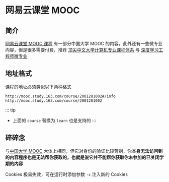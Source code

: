 # 网易云课堂 MOOC

## 简介

[网易云课堂 MOOC 课程](http://mooc.study.163.com/) 有一部分中国大学 MOOC 的内容，此外还有一些微专业内容，但是很多需要付费，推荐 [顶尖中文大学计算机专业课程体系](https://study.163.com/curricula/cs.htm) 与 [深度学习工程师微专业](https://mooc.study.163.com/smartSpec/detail/1001319001.htm)

## 地址格式

课程的地址必须类似以下两种格式

```
http://mooc.study.163.com/course/2001281002#/info
http://mooc.study.163.com/course/2001281002
```

::: tip

-  上面的 `course` 替换为 `learn` 也是支持的
   :::

## 碎碎念

与[中国大学 MOOC](./icourse163.md) 大体上相同，但它对身份的验证比较苛刻，你**本身无法访问到的内容程序也是无法帮你获取的，也就是说它并不能帮你获取你未参加的已关闭学期的内容**

Cookies 极易失效，可在运行时添加参数 `-c` 注入新的 Cookies
